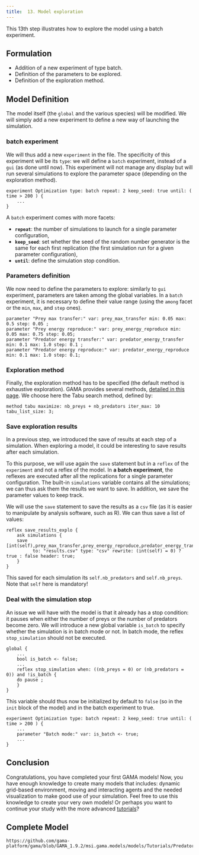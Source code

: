 ```yaml
---
title:  13. Model exploration
---
```



This 13th step illustrates how to explore the model using a batch experiment.


## Formulation

* Addition of a new experiment of type batch.
* Definition of the parameters to be explored.
* Definition of the exploration method.


## Model Definition

The model itself (the `global` and the various species) will be modified. We will simply add a new experiment to define a new way of launching the simulation.

### batch experiment

We will thus add a new `experiment` in the file. The specificity of this experiment will be its `type`: we will define a `batch` experiment, instead of a `gui` (as done until now). This experiment will not manage any display but will run several simulations to explore the parameter space (depending on the exploration method).

```
experiment Optimization type: batch repeat: 2 keep_seed: true until: ( time > 200 ) {
    ...
}
```

A `batch` experiment comes with more facets:

* **`repeat`**: the number of simulations to launch for a single parameter configuration,
* **`keep_seed`**: set whether the seed of the random number generator is the same for each first replication (the first simulation run for a given parameter configuration),
* **`until`**: define the simulation stop condition.

### Parameters definition

We now need to define the parameters to explore: similarly to `gui` experiment, parameters are taken among the global variables. In a `batch` experiment, it is necessary to define their value range (using the `among` facet or the `min`, `max`, and `step` ones).

```
parameter "Prey max transfer:" var: prey_max_transfer min: 0.05 max: 0.5 step: 0.05 ;
parameter "Prey energy reproduce:" var: prey_energy_reproduce min: 0.05 max: 0.75 step: 0.05;
parameter "Predator energy transfer:" var: predator_energy_transfer min: 0.1 max: 1.0 step: 0.1 ;
parameter "Predator energy reproduce:" var: predator_energy_reproduce min: 0.1 max: 1.0 step: 0.1;
```

### Exploration method

Finally, the exploration method has to be specified (the default method is exhaustive exploration). GAMA provides several methods, [detailed in this page](ExplorationMethods).
We choose here the Tabu search method, defined by:
```
method tabu maximize: nb_preys + nb_predators iter_max: 10 tabu_list_size: 3;
```

### Save exploration results

In a previous step, we introduced the save of results at each step of a simulation. When exploring a model, it could be interesting to save results after each simulation.

To this purpose, we will use again the `save` statement but in a `reflex` of the `experiment` and not a reflex of the model. In **a batch experiment**, the reflexes are executed after all the replications for a single parameter configuration. The built-in `simulations` variable contains all the simulations; we can thus ask them the results we want to save. In addition, we save the parameter values to keep track. 

We will use the `save` statement to save the results as a `csv` file (as it is easier to manipulate by analysis software, such as R). We can thus save a list of values:

```
reflex save_results_explo {
    ask simulations {
	save [int(self),prey_max_transfer,prey_energy_reproduce,predator_energy_transfer,predator_energy_reproduce,self.nb_predators,self.nb_preys] 
          to: "results.csv" type: "csv" rewrite: (int(self) = 0) ? true : false header: true;
    }		
}
```
This saved for each simulation its `self.nb_predators` and `self.nb_preys`. Note that `self` here is mandatory!


### Deal with the simulation stop

An issue we will have with the model is that it already has a stop condition: it pauses when either the number of preys or the number of predators become zero. We will introduce a new global variable `is_batch` to specify whether the simulation is in batch mode or not. In batch mode, the reflex `stop_simulation` should not be executed.

```
global {
    ...
    bool is_batch <- false;
    ...
    reflex stop_simulation when: ((nb_preys = 0) or (nb_predators = 0)) and !is_batch {
	do pause ;
    } 
}
```

This variable should thus now be initialized by default to `false` (so in the `init` block of the model) and in the batch experiment to true.

```
experiment Optimization type: batch repeat: 2 keep_seed: true until: ( time > 200 ) {
    ...
    parameter "Batch mode:" var: is_batch <- true;
    ...
}
```


## Conclusion

Congratulations, you have completed your first GAMA models! Now, you have enough knowledge to create many models that includes: dynamic grid-based environment, moving and interacting agents and the needed visualization to make good use of your simulation. Feel free to use this knowledge to create your very own models! Or perhaps you want to continue your study with the more advanced [tutorials](Tutorials)?



## Complete Model

```gaml reference
https://github.com/gama-platform/gama/blob/GAMA_1.9.2/msi.gama.models/models/Tutorials/Predator%20Prey/models/Model%2013.gaml
```
